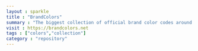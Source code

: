 ```yaml
---
layout : sparkle
title : "BrandColors"
summary : "The biggest collection of official brand color codes around. Includes hex colors codes for 500+ brands including Facebook, Twitter, Instagram, and many more."
visit : https://brandcolors.net
tags : ["colors","collection"]
category : "repository"
---
```

